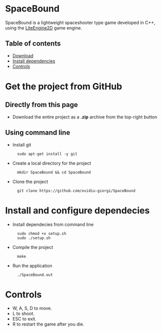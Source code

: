 SpaceBound
============

SpaceBound is a lightweight spaceshooter type game developed in C++, using the [LiteEngine2D](https://github.com/maritim/LiteEngine2D) game engine.

## Table of contents

* [Download](#get-the-project-from-github)
* [Install dependencies](#install-and-configure-dependecies)
* [Controls](#controls)

Get the project from GitHub
===========================

Directly from this page
-----------------------

* Download the entire project as a **.zip** archive from the top-right button

Using command line
------------------

* Install git

        sudo apt-get install -y git

* Create a local directory for the project

        mkdir SpaceBound && cd SpaceBound

* Clone the project

        git clone https://github.com/ovidiu-giorgi/SpaceBound

Install and configure dependecies
=================================

* Install dependecies from command line

        sudo chmod +x setup.sh
        sudo ./setup.sh

* Compile the project

        make

* Run the application

        ./SpaceBound.out

Controls
========

* W, A, S, D to move.
* L to shoot.
* ESC to exit.
* R to restart the game after you die.
